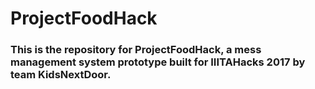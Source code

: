 # ProjectFoodHack
### This is the repository for ProjectFoodHack, a mess management system prototype built for IIITAHacks 2017 by team KidsNextDoor. 
